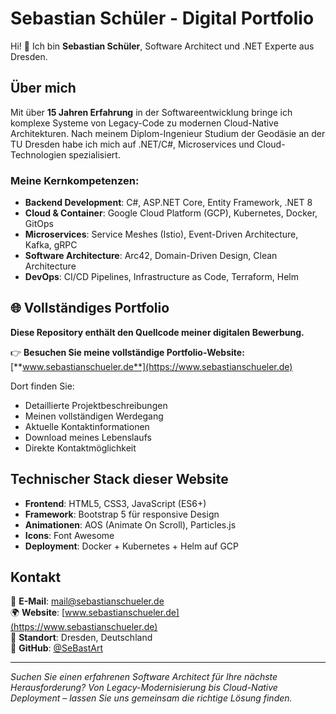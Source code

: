 # Sebastian Schüler - Digital Portfolio

Hi! 👋 Ich bin **Sebastian Schüler**, Software Architect und .NET Experte aus Dresden.

## Über mich

Mit über **15 Jahren Erfahrung** in der Softwareentwicklung bringe ich komplexe Systeme von Legacy-Code zu modernen Cloud-Native Architekturen. Nach meinem Diplom-Ingenieur Studium der Geodäsie an der TU Dresden habe ich mich auf .NET/C#, Microservices und Cloud-Technologien spezialisiert.

### Meine Kernkompetenzen:
- **Backend Development**: C#, ASP.NET Core, Entity Framework, .NET 8
- **Cloud & Container**: Google Cloud Platform (GCP), Kubernetes, Docker, GitOps
- **Microservices**: Service Meshes (Istio), Event-Driven Architecture, Kafka, gRPC
- **Software Architecture**: Arc42, Domain-Driven Design, Clean Architecture
- **DevOps**: CI/CD Pipelines, Infrastructure as Code, Terraform, Helm

## 🌐 Vollständiges Portfolio

**Diese Repository enthält den Quellcode meiner digitalen Bewerbung.**

👉 **Besuchen Sie meine vollständige Portfolio-Website:** [**www.sebastianschueler.de**](https://www.sebastianschueler.de)

Dort finden Sie:
- Detaillierte Projektbeschreibungen
- Meinen vollständigen Werdegang
- Aktuelle Kontaktinformationen
- Download meines Lebenslaufs
- Direkte Kontaktmöglichkeit

## Technischer Stack dieser Website

- **Frontend**: HTML5, CSS3, JavaScript (ES6+)
- **Framework**: Bootstrap 5 für responsive Design
- **Animationen**: AOS (Animate On Scroll), Particles.js
- **Icons**: Font Awesome
- **Deployment**: Docker + Kubernetes + Helm auf GCP

## Kontakt

📧 **E-Mail**: [mail@sebastianschueler.de](mailto:mail@sebastianschueler.de)  
🌍 **Website**: [www.sebastianschueler.de](https://www.sebastianschueler.de)  
📍 **Standort**: Dresden, Deutschland  
💼 **GitHub**: [@SeBastArt](https://github.com/SeBastArt)

---

*Suchen Sie einen erfahrenen Software Architect für Ihre nächste Herausforderung? Von Legacy-Modernisierung bis Cloud-Native Deployment – lassen Sie uns gemeinsam die richtige Lösung finden.*